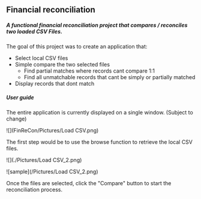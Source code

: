 ## Financial reconciliation

##### A functional financial reconciliation project that compares / reconciles two loaded CSV Files.

The goal of this project was to create an application that:

* Select local CSV files
* Simple compare the two selected files
  * Find partial matches where records cant compare 1:1
  * Find all unmatchable records that cant be simply or partially matched
* Display records that dont match

##### User guide

The entire application is currently displayed on a single window. (Subject to change)

![](FinReCon/Pictures/Load CSV.png)

The first step would be to use the browse function to retrieve the local CSV files.

![](./Pictures/Load CSV_2.png)


![sample](/Pictures/Load CSV_2.png)


Once the files are selected, click the "Compare" button to start the reconciliation process.


